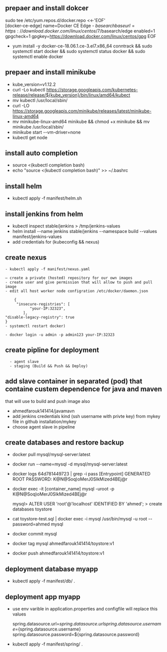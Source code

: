##  prepaer and install dokcer  
  sudo tee /etc/yum.repos.d/docker.repo <<-'EOF'  
   [docker-ce-edge]
   name=Docker CE Edge - $basearch
    baseurl=https://download.docker.com/linux/centos/7/$basearch/edge
    enabled=1
    gpgcheck=1
    gpgkey=https://download.docker.com/linux/centos/gpg
    EOF 
    
  - yum install -y docker-ce-18.06.1.ce-3.el7.x86_64  conntrack && sudo systemctl start docker && sudo systemctl status docker && sudo systemctl enable docker

##  prepaer and install minikube  
  - kube_version=v1.12.2
  - curl -Lo kubectl https://storage.googleapis.com/kubernetes-release/release/${kube_version}/bin/linux/amd64/kubect
  - mv kubectl /usr/local/sbin/
  - curl -LO https://storage.googleapis.com/minikube/releases/latest/minikube-linux-amd64
  - mv minikube-linux-amd64 minikube && chmod +x minikube && mv minikube /usr/local/sbin/
  - minikube start --vm-driver=none
  - kubectl get node
 
##  install auto completion   
  - source <(kubectl completion bash) 
  - echo "source <(kubectl completion bash)" >> ~/.bashrc

## install helm 
 - kubectl apply -f manifest/helm.sh 
   
## install jenkins from helm 
   - kubectl inspect stable/jenkins > /tmp/jenkins-values
   - helm install --name jenkins stable/jenkins --namespace build  --values manifest/jenkins-values
   - add credentials for (kubeconfig && nexus)

## create nexus 
    - kubectl apply -f manifest/nexus.yaml 

    – create a private (hosted) repository for our own images
    - create user and give permission that will allow to push and pull image 
    - edit all host worker node configration /etc/docker/daemon.json

  		{
 		 "insecure-registries": [
   		       "your-IP:32323",
  			],
  	"disable-legacy-registry": true
	}
    - systemctl restart docker)
 
    - docker login -u admin -p admin123 your-IP:32323



## create pipline for deployment 
      - agent slave 
      - staging (Build && Push && Deploy)

## add slave container in separated (pod) that containe custem dependence for java and maven 
that will use to build and push image also
   - ahmedfarouk141414/javamavn
   - add jenkins credentials kind (ssh username with privte key) from mykey file in github installation/mykey 
   - choose agent slave in pipeline

## create databases and restore backup
  - docker pull mysql/mysql-server:latest
  - docker run --name=mysql -d mysql/mysql-server:latest
  - docker logs 64d781449723 | grep -i pass
        [Entrypoint] GENERATED ROOT PASSWORD: K@N@Soq)oMerJ0SIkMized4BEj@r
  - docker exec -it [container_name] mysql -uroot -p
       K@N@Soq)oMerJ0SIkMized4BEj@r
       
    mysql> ALTER USER 'root'@'localhost' IDENTIFIED BY 'ahmed';
         > create databases toystore
         
  - cat toystore-test.sql  | docker exec -i mysql /usr/bin/mysql -u root --password=ahmed mysql
  - docker commit mysql 
  - docker tag mysql  ahmedfarouk141414/toystore:v1
  - docker push  ahmedfarouk141414/toystore:v1

## deployment database myapp 

  - kubectl apply -f manifest/db/   . 

## deployment app myapp 
  - use env varible in  application.properties and configfile will replace this values 

   	spring.datasource.url=${spring.datasource.url}
	spring.datasource.username=${spring.datasource.username}
	spring.datasource.password=${spring.datasource.password}

  - kubectl apply -f manifest/spring/  .




